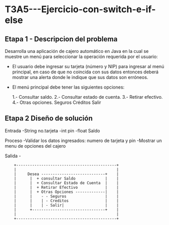 # T3A5---Ejercicio-con-switch-e-if-else
## Etapa 1 - Descripcion del problema
  Desarrolla una aplicación de cajero automático en Java en la cual se muestre un menú para seleccionar la operación requerida por el usuario:

- El usuario debe ingresar su tarjeta (número y NIP) para ingresar al menú principal, en caso de que no coincida con sus datos entonces deberá mostrar una alerta donde le indique que sus datos son erróneos.

- El menú principal debe tener las siguientes opciones:

  1.- Consultar saldo.
  2.- Consultar estado de cuenta.
  3.- Retirar efectivo.
  4.- Otras opciones.
    Seguros
    Créditos
    Salir

## Etapa 2 Diseño de solución

  Entrada
    -String no.tarjeta
    -int pin
    -float Saldo

  Proceso
    -Validar los datos ingresados: numero de tarjeta y pin
    -Mostrar un menu de opciones del cajero

  Salida
    -
~~~
    +--------------------------------------------+
    |                                            |
    |     Desea ----------------------------+    |
    |      |  + consultar Saldo             |    |
    |      |  + Consultar Estado de Cuenta  |    |
    |      |  + Retirar Efectivo            |    |
    |      |  + Otras Opciones -------------|    |
    |      |    - - Seguros                 |    |
    |      |    | - Creditos                |    |
    |      |    | - Salir|                  |    |
    |      +--------------------------------+    |
    |                                            |
    +--------------------------------------------+
    
~~~
